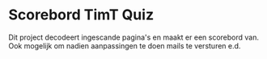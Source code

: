 # Scorebord TimT Quiz
Dit project decodeert ingescande pagina's en maakt er een scorebord van. Ook mogelijk om nadien aanpassingen te doen
mails te versturen e.d.
